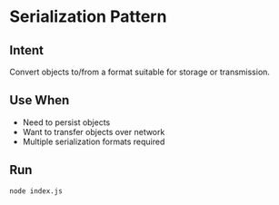 # Serialization Pattern

## Intent
Convert objects to/from a format suitable for storage or transmission.

## Use When
- Need to persist objects
- Want to transfer objects over network
- Multiple serialization formats required

## Run
`node index.js`
